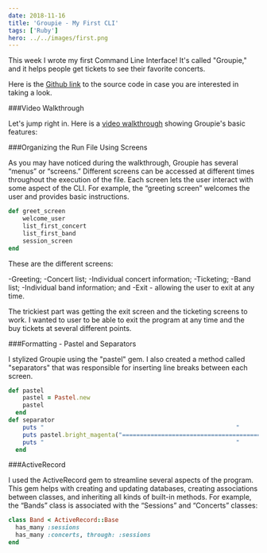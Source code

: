 ```yaml
---
date: 2018-11-16
title: 'Groupie - My First CLI'
tags: ['Ruby']
hero: ../../images/first.png
---
```


This week I wrote my first Command Line Interface! It's called "Groupie," and it helps people get tickets to see their favorite concerts.

Here is the [Github link](https://github.com/edezekiel/groupie) to the source code in case you are interested in taking a look.

###Video Walkthrough

Let's jump right in. Here is a [video walkthrough](https://asciinema.org/a/7rcvL0AnlFtJsblXxn797XWco)
 showing Groupie's basic features:

###Organizing the Run File Using Screens

As you may have noticed during the walkthrough, Groupie has several “menus” or “screens.” Different screens can be accessed at different times throughout the execution of the file. Each screen lets the user interact with some aspect of the CLI. For example, the “greeting screen” welcomes the user and provides basic instructions.

```Ruby
def greet_screen
    welcome_user
    list_first_concert
    list_first_band
    session_screen
end
```

These are the different screens:

-Greeting;
-Concert list;
-Individual concert information;
-Ticketing;
-Band list;
-Individual band information; and
-Exit - allowing the user to exit at any time.

The trickiest part was getting the exit screen and the ticketing screens to work. I wanted to user to be able to exit the program at any time and the buy tickets at several different points.

###Formatting - Pastel and Separators

I stylized Groupie using the "pastel" gem. I also created a method called "separators" that was responsible for inserting line breaks between each screen.

```ruby
def pastel
    pastel = Pastel.new
    pastel
  end
def separator
    puts "                                                      "
    puts pastel.bright_magenta("==================================================")
    puts "                                                      "
  end
```

###ActiveRecord

I used the ActiveRecord gem to streamline several aspects of the program. This gem helps with creating and updating databases, creating associations between classes, and inheriting all kinds of built-in methods. For example, the “Bands” class is associated with the “Sessions” and “Concerts” classes:

```Ruby
class Band < ActiveRecord::Base
  has_many :sessions
  has_many :concerts, through: :sessions
end
```
